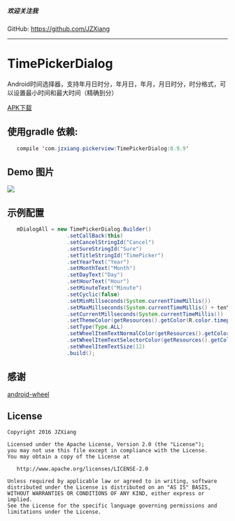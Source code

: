 ##### 欢迎关注我
GitHub: https://github.com/JZXiang

---

# TimePickerDialog

Android时间选择器，支持年月日时分，年月日，年月，月日时分，时分格式，可以设置最小时间和最大时间（精确到分）  

[APK下载](https://github.com/JZXiang/PickerView/raw/master/sample-debug.apk)


## 使用gradle 依赖:
```java
   compile 'com.jzxiang.pickerview:TimePickerDialog:0.9.9'
```
## Demo 图片
![](https://github.com/JZXiang/PickerView/raw/master/preview/timepickerdialog_demo.gif)

## 示例配置
```java
   mDialogAll = new TimePickerDialog.Builder()
                   .setCallBack(this)
                   .setCancelStringId("Cancel")
                   .setSureStringId("Sure")
                   .setTitleStringId("TimePicker")
                   .setYearText("Year")
                   .setMonthText("Month")
                   .setDayText("Day")
                   .setHourText("Hour")
                   .setMinuteText("Minute")
                   .setCyclic(false)
                   .setMinMillseconds(System.currentTimeMillis())
                   .setMaxMillseconds(System.currentTimeMillis() + tenYears)
                   .setCurrentMillseconds(System.currentTimeMillis())
                   .setThemeColor(getResources().getColor(R.color.timepicker_dialog_bg))
                   .setType(Type.ALL)
                   .setWheelItemTextNormalColor(getResources().getColor(R.color.timetimepicker_default_text_color))
                   .setWheelItemTextSelectorColor(getResources().getColor(R.color.timepicker_toolbar_bg))
                   .setWheelItemTextSize(12)
                   .build();

```
## 感谢
[android-wheel](https://github.com/maarek/android-wheel)

License
-------

    Copyright 2016 JZXiang

    Licensed under the Apache License, Version 2.0 (the "License");
    you may not use this file except in compliance with the License.
    You may obtain a copy of the License at

       http://www.apache.org/licenses/LICENSE-2.0

    Unless required by applicable law or agreed to in writing, software
    distributed under the License is distributed on an "AS IS" BASIS,
    WITHOUT WARRANTIES OR CONDITIONS OF ANY KIND, either express or implied.
    See the License for the specific language governing permissions and
    limitations under the License.